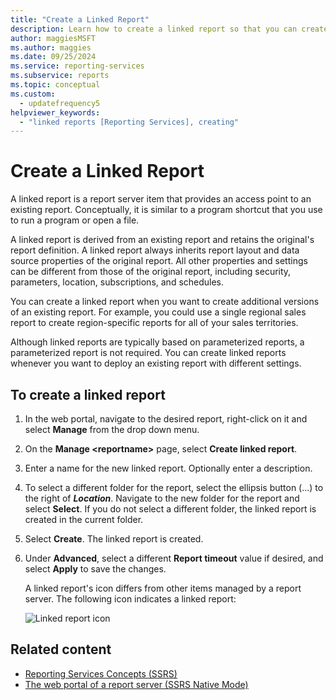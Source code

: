 ```yaml
---
title: "Create a Linked Report"
description: Learn how to create a linked report so that you can create additional versions of an existing report.
author: maggiesMSFT
ms.author: maggies
ms.date: 09/25/2024
ms.service: reporting-services
ms.subservice: reports
ms.topic: conceptual
ms.custom:
  - updatefrequency5
helpviewer_keywords:
  - "linked reports [Reporting Services], creating"
---
```

# Create a Linked Report
  A linked report is a report server item that provides an access point to an existing report. Conceptually, it is similar to a program shortcut that you use to run a program or open a file.  
  
 A linked report is derived from an existing report and retains the original's report definition. A linked report always inherits report layout and data source properties of the original report. All other properties and settings can be different from those of the original report, including security, parameters, location, subscriptions, and schedules.  
  
 You can create a linked report when you want to create additional versions of an existing report. For example, you could use a single regional sales report to create region-specific reports for all of your sales territories.  
  
 Although linked reports are typically based on parameterized reports, a parameterized report is not required. You can create linked reports whenever you want to deploy an existing report with different settings.  
  
## To create a linked report  
  
1. In the web portal, navigate to the desired report, right-click on it and  select **Manage** from the drop down menu.

2. On the **Manage \<reportname\>** page, select **Create linked report**.  
  
3. Enter a name for the new linked report. Optionally enter a description.  
  
4. To select a different folder for the report, select the ellipsis button (...) to the right of ***Location***.  Navigate to the new folder for the report and select **Select**. If you do not select a different folder, the linked report is created in the current folder.  
  
5. Select **Create**. The linked report is created.  

6. Under **Advanced**, select a different **Report timeout** value if desired, and select **Apply** to save the changes.
  
     A linked report's icon differs from other items managed by a report server. The following icon indicates a linked report:  
  
     ![Linked report icon](../../reporting-services/report-server/media/hlp-16linked.gif "Linked report icon")  
  
## Related content

- [Reporting Services Concepts &#40;SSRS&#41;](../../reporting-services/reporting-services-concepts-ssrs.md)
- [The web portal of a report server (SSRS Native Mode)](../../reporting-services/web-portal-ssrs-native-mode.md)

